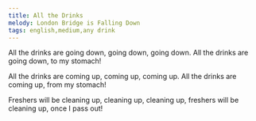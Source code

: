 ```yaml
---
title: All the Drinks
melody: London Bridge is Falling Down
tags: english,medium,any drink
---
```


All the drinks are going down,
going down, going down.
All the drinks are going down,
to my stomach!

All the drinks are coming up,
coming up, coming up.
All the drinks are coming up,
from my stomach!

Freshers will be cleaning up,
cleaning up, cleaning up,
freshers will be cleaning up,
once I pass out!

